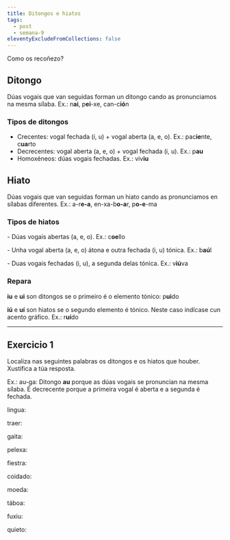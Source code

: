 ```yaml
---
title: Ditongos e hiatos
tags:
  - post
  - semana-9
eleventyExcludeFromCollections: false
---
```

Como os recoñezo?

## Ditongo

Dúas vogais que van seguidas forman un ditongo cando as pronunciamos na mesma sílaba. Ex.: n**ai**, p**ei**-xe, can-c**ió**n

### Tipos de ditongos

* Crecentes: vogal fechada (i, u) + vogal aberta (a, e, o). Ex.: pac**ie**nte, c**ua**rto
* Decrecentes: vogal aberta (a, e, o) + vogal fechada (i, u). Ex.: p**au**
* Homoxéneos: dúas vogais fechadas. Ex.: viv**iu**

## Hiato

Dúas vogais que van seguidas forman un hiato cando as pronunciamos en sílabas diferentes. Ex.: a-r**e-a**, en-xa-b**o-a**r, p**o-e**-ma

### Tipos de hiatos

\- Dúas vogais abertas (a, e, o). Ex.: c**oe**llo

\- Unha vogal aberta (a, e, o) átona e outra fechada (i, u) tónica. Ex.: b**aú**l

\- Duas vogais fechadas (i, u), a segunda delas tónica. Ex.: v**iú**va

### Repara

**iu** e **ui** son ditongos se o primeiro é o elemento tónico: p**ui**do

**iú** e **uí** son hiatos se o segundo elemento é tónico. Neste caso indícase cun acento gráfico. Ex.: r**uí**do

- - -

## Exercicio 1

Localiza nas seguintes palabras os ditongos e os hiatos que houber. Xustifica a túa resposta.

Ex.: au-ga: Ditongo **au** porque as dúas vogais se pronuncian na mesma sílaba. É decrecente porque a primeira vogal é aberta e a segunda é fechada.

lingua:

traer: 

gaita: 

pelexa:

fiestra:

coidado:

moeda: 

táboa: 

fuxiu:

quieto: